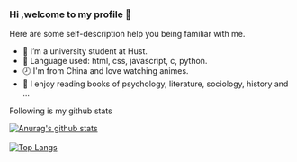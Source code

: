 ### Hi ,welcome to my profile 👋

Here are some self-description help you being familiar with me.
<!--
**dragon-liu/dragon-liu** is a ✨ _special_ ✨ repository because its `README.md` (this file) appears on your GitHub profile.
- 👯 I’m looking to collaborate on ...
- 🤔 I’m looking for help with ...
Here are some ideas to get you started:
-->
- 🏫 I’m a university student at Hust.
- 💪 Language used: html, css, javascript, c, python.
- 🕗 I'm from China and love watching animes.
- 🍥 I enjoy reading books of psychology, literature, sociology, history and ...
   
Following is my github stats
  
[![Anurag's github stats](https://github-readme-stats.vercel.app/api?username=dragon-liu)](https://github.com/anuraghazra/github-readme-stats)  
</br>
[![Top Langs](https://github-readme-stats.vercel.app/api/top-langs/?username=dragon-liu&layout=compact&hide=jupyter%20notebook)](https://github.com/anuraghazra/github-readme-stats)

